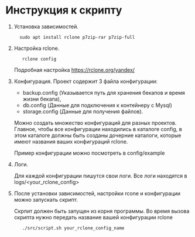 # Инструкция к скрипту

1. Установка зависимостей.
    ```shell
      sudo apt install rclone p7zip-rar p7zip-full
    ```
2. Настройка rclone.
   ```shell
      rclone config
   ```
   Подробная настройка https://rclone.org/yandex/

3. Конфигурация.
   Проект содержит 3 файла конфигурации:
    - backup.config (Указывается путь для хранения бекапов и время жизни бекапа),
    - db.config (Данные для подключения к контейнеру с Mysql)
    - storage.config (Данные для получения файлов).

   Можно создать множество конфигураций для разных проектов. Главное, чтобы все конфигурации находились в каталоге
   config, в этом каталоге должны быть созданы дочерние каталоги, которые имеют названия ваших конфигураций rclone.
   
   Пример конфигурации можно посмотреть в config/example

4. Логи.

   Для каждой конфигурации пишутся свои логи. Все логи находятся в logs/<your_rclone_config>   

5. После установки зависимостей, настройки rcone и конфигурации можно запускать скрипт. 
   
   Скрпит должен быть запущен из корня программы. Во время вызова скрипта нужно передать название вашей конфигурации rclone
   ```shell
      ./src/script.sh your_rclone_config_name
   ```